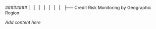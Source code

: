 ######## |   |   |   |   |   |   |   ├── Credit Risk Monitoring by Geographic Region

*Add content here*